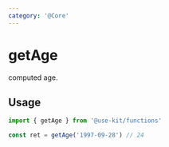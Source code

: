 ```yaml
---
category: '@Core'
---
```


# getAge

computed age.

## Usage

```ts
import { getAge } from '@use-kit/functions'

const ret = getAge('1997-09-28') // 24
```

